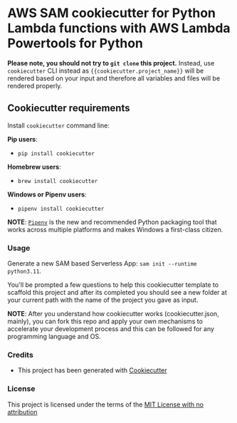 # AWS SAM cookiecutter for Python Lambda functions with AWS Lambda Powertools for Python

**Please note, you should not try to `git clone` this project.** Instead, use `cookiecutter` CLI instead as ``{{cookiecutter.project_name}}`` will be rendered based on your input and therefore all variables and files will be rendered properly.

## Cookiecutter requirements

Install `cookiecutter` command line:

**Pip users**:

* `pip install cookiecutter`

**Homebrew users**:

* `brew install cookiecutter`

**Windows or Pipenv users**:

* `pipenv install cookiecutter`

**NOTE**: [`Pipenv`](https://github.com/pypa/pipenv) is the new and recommended Python packaging tool that works across multiple platforms and makes Windows a first-class citizen.

### Usage

Generate a new SAM based Serverless App: `sam init --runtime python3.11`.

You'll be prompted a few questions to help this cookiecutter template to scaffold this project and after its completed you should see a new folder at your current path with the name of the project you gave as input.

**NOTE**: After you understand how cookiecutter works (cookiecutter.json, mainly), you can fork this repo and apply your own mechanisms to accelerate your development process and this can be followed for any programming language and OS.

### Credits

* This project has been generated with [Cookiecutter](https://github.com/audreyr/cookiecutter)

### License

This project is licensed under the terms of the [MIT License with no attribution](/LICENSE)
